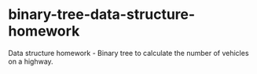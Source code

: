 # binary-tree-data-structure-homework
Data structure homework - Binary tree to calculate the number of vehicles on a highway.
